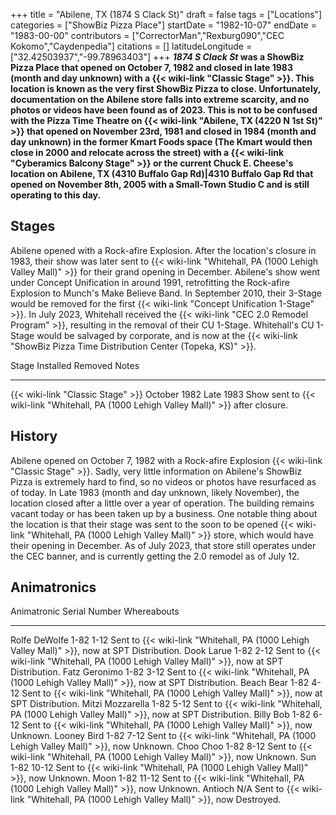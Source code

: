 +++
title = "Abilene, TX (1874 S Clack St)"
draft = false
tags = ["Locations"]
categories = ["ShowBiz Pizza Place"]
startDate = "1982-10-07"
endDate = "1983-00-00"
contributors = ["CorrectorMan","Rexburg090","CEC Kokomo","Caydenpedia"]
citations = []
latitudeLongitude = ["32.42503937","-99.78963403"]
+++
***1874 S Clack St* was a ShowBiz Pizza Place that opened on October 7, 1982 and closed in late 1983 (month and day unknown) with a {{< wiki-link "Classic Stage" >}}. This location is known as the very first ShowBiz Pizza to close.
Unfortunately, documentation on the Abilene store falls into extreme scarcity, and no photos or videos have been found as of 2023.
This is not to be confused with the Pizza Time Theatre on {{< wiki-link "Abilene, TX (4220 N 1st St)" >}} that opened on November 23rd, 1981 and closed in 1984 (month and day unknown) in the former Kmart Foods space (The Kmart would then close in 2000 and relocate across the street) with a {{< wiki-link "Cyberamics Balcony Stage" >}} or the current Chuck E. Cheese's location on Abilene, TX (4310 Buffalo Gap Rd)|4310 Buffalo Gap Rd that opened on November 8th, 2005 with a Small-Town Studio C and is still operating to this day.**

## Stages

Abilene opened with a Rock-afire Explosion. After the location's closure in 1983, their show was later sent to {{< wiki-link "Whitehall, PA (1000 Lehigh Valley Mall)" >}} for their grand opening in December. Abilene's show went under Concept Unification in around 1991, retrofitting the Rock-afire Explosion to Munch's Make Believe Band. In September 2010, their 3-Stage would be removed for the first {{< wiki-link "Concept Unification 1-Stage" >}}. In July 2023, Whitehall received the {{< wiki-link "CEC 2.0 Remodel Program" >}}, resulting in the removal of their CU 1-Stage. Whitehall's CU 1-Stage would be salvaged by corporate, and is now at the {{< wiki-link "ShowBiz Pizza Time Distribution Center (Topeka, KS)" >}}.

  Stage                                   Installed      Removed     Notes
  --------------------------------------- -------------- ----------- ---------------------------------------------------------------------------------------------
  {{< wiki-link "Classic Stage" >}}   October 1982   Late 1983   Show sent to {{< wiki-link "Whitehall, PA (1000 Lehigh Valley Mall)" >}} after closure.

## History

Abilene opened on October 7, 1982 with a Rock-afire Explosion {{< wiki-link "Classic Stage" >}}. Sadly, very little information on Abilene's ShowBiz Pizza is extremely hard to find, so no videos or photos have resurfaced as of today. In Late 1983 (month and day unknown, likely November), the location closed after a little over a year of operation. The building remains vacant today or has been taken up by a business. One notable thing about the location is that their stage was sent to the soon to be opened {{< wiki-link "Whitehall, PA (1000 Lehigh Valley Mall)" >}} store, which would have their opening in December. As of July 2023, that store still operates under the CEC banner, and is currently getting the 2.0 remodel as of July 12.

## Animatronics

  Animatronic        Serial Number   Whereabouts
  ------------------ --------------- ---------------------------------------------------------------------------------------------------
  Rolfe DeWolfe      1-82 1-12       Sent to {{< wiki-link "Whitehall, PA (1000 Lehigh Valley Mall)" >}}, now at SPT Distribution.
  Dook Larue         1-82 2-12       Sent to {{< wiki-link "Whitehall, PA (1000 Lehigh Valley Mall)" >}}, now at SPT Distribution.
  Fatz Geronimo      1-82 3-12       Sent to {{< wiki-link "Whitehall, PA (1000 Lehigh Valley Mall)" >}}, now at SPT Distribution.
  Beach Bear         1-82 4-12       Sent to {{< wiki-link "Whitehall, PA (1000 Lehigh Valley Mall)" >}}, now at SPT Distribution.
  Mitzi Mozzarella   1-82 5-12       Sent to {{< wiki-link "Whitehall, PA (1000 Lehigh Valley Mall)" >}}, now at SPT Distribution.
  Billy Bob          1-82 6-12       Sent to {{< wiki-link "Whitehall, PA (1000 Lehigh Valley Mall)" >}}, now Unknown.
  Looney Bird        1-82 7-12       Sent to {{< wiki-link "Whitehall, PA (1000 Lehigh Valley Mall)" >}}, now Unknown.
  Choo Choo          1-82 8-12       Sent to {{< wiki-link "Whitehall, PA (1000 Lehigh Valley Mall)" >}}, now Unknown.
  Sun                1-82 10-12      Sent to {{< wiki-link "Whitehall, PA (1000 Lehigh Valley Mall)" >}}, now Unknown.
  Moon               1-82 11-12      Sent to {{< wiki-link "Whitehall, PA (1000 Lehigh Valley Mall)" >}}, now Unknown.
  Antioch            N/A             Sent to {{< wiki-link "Whitehall, PA (1000 Lehigh Valley Mall)" >}}, now Destroyed.
